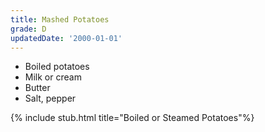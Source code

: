 ```yaml
---
title: Mashed Potatoes
grade: D
updatedDate: '2000-01-01'
---
```

- Boiled potatoes
- Milk or cream
- Butter
- Salt, pepper


{% include stub.html title="Boiled or Steamed Potatoes"%}